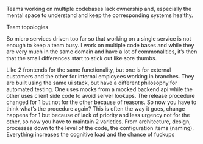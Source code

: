 Teams working on multiple codebases lack ownership and, especially the mental space to understand and keep the corresponding systems healthy.

Team topologies

So micro services driven too far so that working on a single service is not enough to keep a team busy. I work on multiple code bases and while they are very much in the same domain and have a lot of commonalities, it’s then that the small differences start to stick out like sore thumbs. 

Like 2 frontends for the same functionality, but one is for external customers and the other for internal employees working in branches. They are built using the same ui stack, but have a different philosophy for automated testing. One uses mocks from a mocked backend api while the other uses client side code to avoid server lookups. The release procedure changed for 1 but not for the other because of reasons. So now you have to think what’s the procedure again? This is often the way it goes, change happens for 1 but because of lack of priority and less urgency not for the other, so now you have to maintain 2 varieties. From architecture, design, processes down to the level of the code, the configuration items (naming). Everything increases the cognitive load and the chance of fuckups